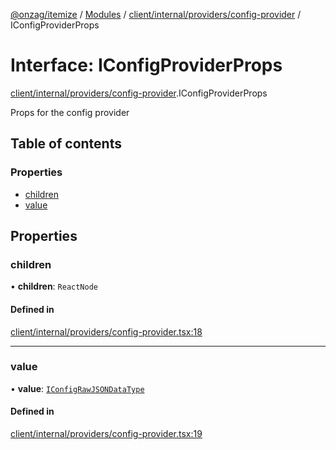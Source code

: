 [@onzag/itemize](../README.md) / [Modules](../modules.md) / [client/internal/providers/config-provider](../modules/client_internal_providers_config_provider.md) / IConfigProviderProps

# Interface: IConfigProviderProps

[client/internal/providers/config-provider](../modules/client_internal_providers_config_provider.md).IConfigProviderProps

Props for the config provider

## Table of contents

### Properties

- [children](client_internal_providers_config_provider.IConfigProviderProps.md#children)
- [value](client_internal_providers_config_provider.IConfigProviderProps.md#value)

## Properties

### children

• **children**: `ReactNode`

#### Defined in

[client/internal/providers/config-provider.tsx:18](https://github.com/onzag/itemize/blob/73e0c39e/client/internal/providers/config-provider.tsx#L18)

___

### value

• **value**: [`IConfigRawJSONDataType`](config.IConfigRawJSONDataType.md)

#### Defined in

[client/internal/providers/config-provider.tsx:19](https://github.com/onzag/itemize/blob/73e0c39e/client/internal/providers/config-provider.tsx#L19)
